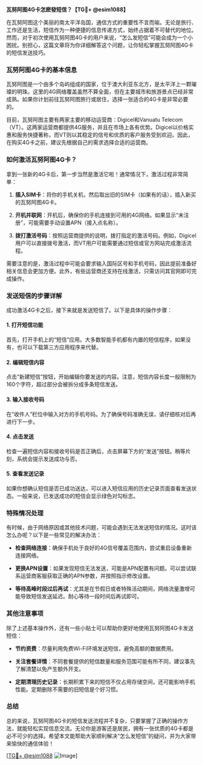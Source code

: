 **瓦努阿图4G卡怎麽發短信？【TG💪+ @esim1088】**

在瓦努阿图这个美丽的南太平洋岛国，通信方式的重要性不言而喻。无论是旅行、工作还是生活，短信作为一种便捷的信息传递方式，始终占据着不可替代的地位。然而，对于初次使用瓦努阿图4G卡的用户来说，“怎么发短信”可能会成为一个小困扰。别担心，这篇文章将为你详细解答这个问题，让你轻松掌握瓦努阿图4G卡的短信发送技巧。

### 瓦努阿图4G卡的基本信息

瓦努阿图是一个由多个岛屿组成的国家，位于澳大利亚东北方，是太平洋上一颗璀璨的明珠。这里的4G网络覆盖虽然不算全面，但在主要城市和旅游景点已经非常成熟。如果你计划前往瓦努阿图旅行或居住，选择一张适合的4G卡是非常必要的。

目前，瓦努阿图主要有两家主要的移动运营商：Digicel和Vanuatu Telecom（VT）。这两家运营商都提供4G服务，并且在市场上各有优势。Digicel以价格实惠和服务快捷著称，而VT则以其稳定的信号和优质的客户服务受到欢迎。因此，在购买4G卡之前，建议先根据自己的需求选择合适的运营商。

### 如何激活瓦努阿图4G卡？

拿到一张新的4G卡后，第一步当然是激活它啦！通常情况下，激活过程非常简单：

1. **插入SIM卡**：将你的手机关机，然后取出旧的SIM卡（如果有的话），插入新买的瓦努阿图4G卡。
   
2. **开机并联网**：开机后，确保你的手机连接到可用的4G网络。如果显示“未注册”，可能需要手动设置APN（接入点名称）。

3. **拨打激活号码**：按照运营商提供的说明，拨打指定的激活号码。例如，Digicel用户可以直接拨号激活，而VT用户可能需要通过短信或官方网站完成激活流程。

需要注意的是，激活过程中可能会要求输入国际区号和手机号码，因此提前准备好相关信息会更加方便。此外，有些运营商还支持在线激活，只需访问其官网即可完成操作。

### 发送短信的步骤详解

成功激活4G卡之后，接下来就是发送短信了。以下是具体的操作步骤：

#### 1. 打开短信功能
首先，打开手机上的“短信”应用。大多数智能手机都有内置的短信程序，如果没有，也可以下载第三方应用程序来代替。

#### 2. 编辑短信内容
点击“新建短信”按钮，开始编辑你要发送的内容。注意，短信内容长度一般限制为160个字符，超过部分会被拆分成多条短信发送。

#### 3. 输入接收号码
在“收件人”栏位中输入对方的手机号码。为了确保号码准确无误，请仔细核对后再进行下一步。

#### 4. 点击发送
检查一遍短信内容和接收号码是否正确后，点击屏幕下方的“发送”按钮。稍等片刻，系统会提示发送成功与否。

#### 5. 查看发送记录
如果你想确认短信是否已成功送达，可以进入短信应用的历史记录页面查看发送状态。一般来说，已发送成功的短信会显示绿色对勾标志。

### 特殊情况处理

有时候，由于网络原因或其他技术问题，可能会遇到无法发送短信的情况。这时该怎么办呢？以下是一些常见的解决办法：

- **检查网络连接**：确保手机处于良好的4G信号覆盖范围内，尝试重启设备重新连接网络。
  
- **更换APN设置**：如果发现短信无法发送，可能是APN配置有问题。可以尝试联系运营商客服获取正确的APN参数，并按照指示修改设置。

- **等待高峰时段过后再试**：尤其是在节假日或者特殊活动期间，网络流量激增可能导致短信发送延迟。耐心等待一段时间后再试即可。

### 其他注意事项

除了上述基本操作外，还有一些小贴士可以帮助你更好地使用瓦努阿图4G卡发送短信：

- **节约资费**：尽量利用免费Wi-Fi环境发送短信，避免高额的数据费用。
  
- **关注套餐详情**：不同套餐提供的短信数量和服务范围可能有所不同，建议事先了解清楚以免产生额外开支。

- **定期清理历史记录**：长期积累下来的短信不仅占用存储空间，还可能影响手机性能。定期删除不需要的旧短信是个好习惯。

### 总结

总的来说，瓦努阿图4G卡的短信发送流程并不复杂，只要掌握了正确的操作方法，就能轻松实现信息交流。无论你是游客还是居民，拥有一张优质的4G卡都是必不可少的选择。希望本文能帮助大家顺利解决“怎么发短信”的疑问，并为大家带来愉快的通信体验！

[[TG💪+ @esim1088](https://t.me/s/esim1088) ![Image](https://i.postimg.cc/4NQfJmqS/Snipaste-2025-05-13-00-14-12.png)]